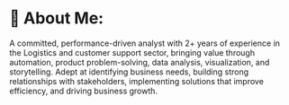 # 💫 About Me:

A committed, performance-driven analyst with 2+ years of experience in the Logistics and customer support sector, bringing value through automation, product problem-solving, data analysis, visualization, and storytelling. Adept at identifying business needs, building strong relationships with stakeholders, implementing solutions that improve efficiency, and driving business growth. 


<!---
Sharath2903/Sharath2903 is a ✨ special ✨ repository because its `README.md` (this file) appears on your GitHub profile.
You can click the Preview link to take a look at your changes.
--->
